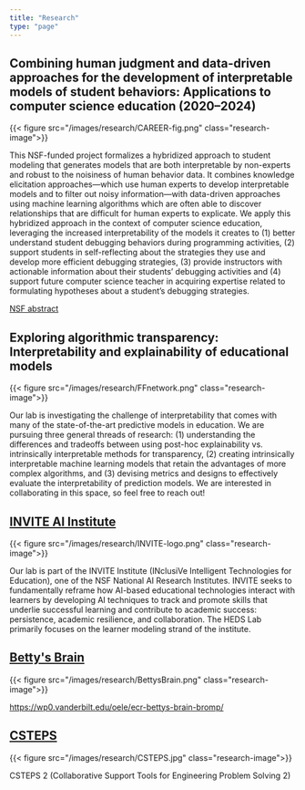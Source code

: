 ```yaml
---
title: "Research"
type: "page"
---
```


## Combining human judgment and data-driven approaches for the development of interpretable models of student behaviors: Applications to computer science education (2020–2024)

{{< figure src="/images/research/CAREER-fig.png" class="research-image">}}

This NSF-funded project formalizes a hybridized approach to student modeling that generates models that are both interpretable by non-experts and robust to the noisiness of human behavior data. It combines knowledge elicitation approaches—which use human experts to develop interpretable models and to filter out noisy information—with data-driven approaches using machine learning algorithms which are often able to discover relationships that are difficult for human experts to explicate. We apply this hybridized approach in the context of computer science education, leveraging the increased interpretability of the models it creates to (1) better understand student debugging behaviors during programming activities, (2) support students in self-reflecting about the strategies they use and develop more efficient debugging strategies, (3) provide instructors with actionable information about their students’ debugging activities and (4) support future computer science teacher in acquiring expertise related to formulating hypotheses about a student’s debugging strategies.

[NSF abstract](https://www.nsf.gov/awardsearch/showAward?AWD_ID=1942962)


## Exploring algorithmic transparency: Interpretability and explainability of educational models

{{< figure src="/images/research/FFnetwork.png" class="research-image">}}

Our lab is investigating the challenge of interpretability that comes with many of the state-of-the-art predictive models in education. We are pursuing three general threads of research: (1) understanding the differences and tradeoffs between using post-hoc explainability vs. intrinsically interpretable methods for transparency, (2) creating intrinsically interpretable machine learning models that retain the advantages of more complex algorithms, and (3) devising metrics and designs to effectively evaluate the interpretability of prediction models. We are interested in collaborating in this space, so feel free to reach out!


## [INVITE AI Institute](https://invite.illinois.edu)

{{< figure src="/images/research/INVITE-logo.png" class="research-image">}}

Our lab is part of the INVITE Institute (INclusiVe Intelligent Technologies for Education), one of the NSF National AI Research Institutes. INVITE seeks to fundamentally reframe how AI-based educational technologies interact with learners by developing AI techniques to track and promote skills that underlie successful learning and contribute to academic success: persistence, academic resilience, and collaboration. The HEDS Lab primarily focuses on the learner modeling strand of the institute.


## [Betty's Brain](https://wp0.vanderbilt.edu/oele/ecr-bettys-brain-bromp/)

{{< figure src="/images/research/BettysBrain.png" class="research-image">}}

https://wp0.vanderbilt.edu/oele/ecr-bettys-brain-bromp/


## [CSTEPS](https://www.colearnlab.org/csteps2)

{{< figure src="/images/research/CSTEPS.jpg" class="research-image">}}

CSTEPS 2 (Collaborative Support Tools for Engineering Problem Solving 2)
